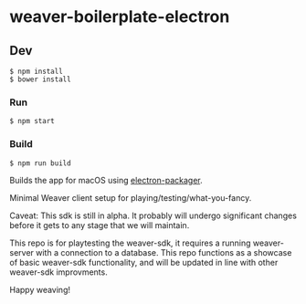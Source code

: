 # weaver-boilerplate-electron

## Dev

```
$ npm install
$ bower install
```

### Run

```
$ npm start
```

### Build

```
$ npm run build
```

Builds the app for macOS using [electron-packager](https://github.com/electron-userland/electron-packager).


Minimal Weaver client setup for playing/testing/what-you-fancy.

Caveat: This sdk is still in alpha. It probably will undergo significant changes before it gets to any stage that we will maintain.

This repo is for playtesting the weaver-sdk, it requires a running weaver-server with a connection to a database. This repo functions as a showcase of basic weaver-sdk functionality, and will be updated in line with other weaver-sdk improvments.

Happy weaving!
